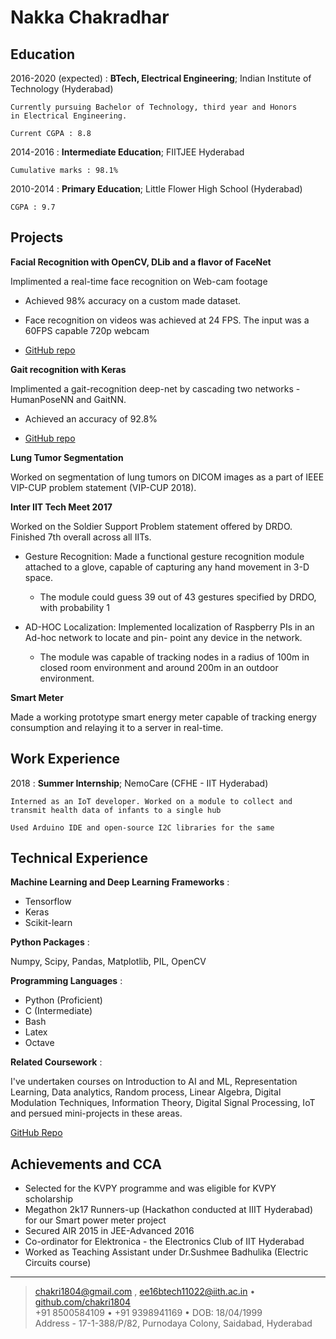 Nakka Chakradhar
============

Education
---------

2016-2020 (expected)
:   **BTech, Electrical Engineering**; Indian Institute of Technology (Hyderabad)

    Currently pursuing Bachelor of Technology, third year and Honors
    in Electrical Engineering.

    Current CGPA : 8.8

2014-2016
:   **Intermediate Education**; FIITJEE Hyderabad

    Cumulative marks : 98.1%

2010-2014
:   **Primary Education**; Little Flower High School (Hyderabad)

    CGPA : 9.7

Projects
----------

**Facial Recognition with OpenCV, DLib and a flavor of FaceNet**

Implimented a real-time face recognition on Web-cam footage

* Achieved 98% accuracy on a custom made dataset.

* Face recognition on videos was achieved at 24 FPS. The input was a 60FPS capable 720p webcam

* [GitHub repo](http://www.example.com)

**Gait recognition with Keras**

Implimented a gait-recognition deep-net by cascading two networks - HumanPoseNN and GaitNN.

* Achieved an accuracy of 92.8%

* [GitHub repo](http://www.example.com)

**Lung Tumor Segmentation**

Worked on segmentation of lung tumors on DICOM images as a part of IEEE VIP-CUP problem statement (VIP-CUP 2018).

**Inter IIT Tech Meet 2017**

Worked on the Soldier Support Problem statement offered by DRDO. Finished 7th overall across all IITs.

* Gesture Recognition:
Made a functional gesture recognition module attached to a glove, capable of
capturing any hand movement in 3-D space.

  * The module could guess 39 out of 43 gestures specified by DRDO, with
    probability 1

* AD-HOC Localization:
Implemented localization of Raspberry PIs in an Ad-hoc network to locate and pin-
point any device in the network.

    * The module was capable of tracking nodes in a radius of 100m in closed room
      environment and around 200m in an outdoor environment.


**Smart Meter**

Made a working prototype smart energy meter capable of tracking energy consumption and relaying it to a server in real-time.

Work Experience
---------------

2018
:   **Summer Internship**; NemoCare (CFHE - IIT Hyderabad)

    Interned as an IoT developer. Worked on a module to collect and transmit health data of infants to a single hub

    Used Arduino IDE and open-source I2C libraries for the same

Technical Experience
--------------------

**Machine Learning and Deep Learning Frameworks** :

* Tensorflow
* Keras
* Scikit-learn

**Python Packages** :

Numpy, Scipy, Pandas, Matplotlib, PIL, OpenCV

**Programming Languages** :

* Python (Proficient)
* C (Intermediate)
* Bash
* Latex
* Octave

**Related Coursework** :

I've undertaken courses on Introduction to AI and ML, Representation Learning, Data analytics, Random process, Linear Algebra, Digital Modulation Techniques, Information Theory, Digital Signal Processing, IoT and persued mini-projects in these areas.

[GitHub Repo](https://github.com/chakri1804)

Achievements and CCA
----------------------------------------
* Selected for the KVPY programme and was eligible for KVPY scholarship
* Megathon 2k17 Runners-up (Hackathon conducted at IIIT Hyderabad) for our Smart power meter project
* Secured AIR 2015 in JEE-Advanced 2016
* Co-ordinator for Elektronica - the Electronics Club of IIT Hyderabad
* Worked as Teaching Assistant under Dr.Sushmee Badhulika (Electric Circuits course)

----

> <chakri1804@gmail.com> , <ee16btech11022@iith.ac.in> • [github.com/chakri1804](https://github.com/chakri1804) \
> +91 8500584109 • +91 9398941169 • DOB: 18/04/1999\
> Address - 17-1-388/P/82, Purnodaya Colony, Saidabad, Hyderabad
